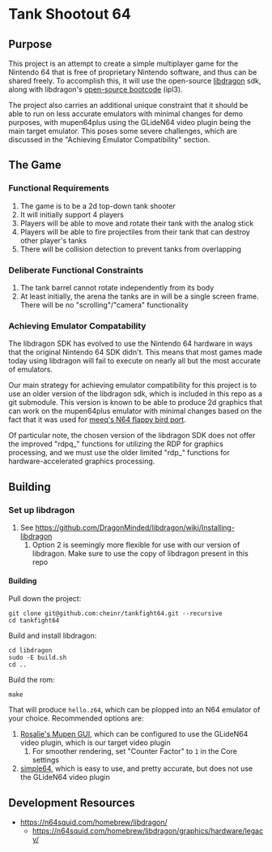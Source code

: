 # Tank Shootout 64

## Purpose
This project is an attempt to create a simple multiplayer game for the Nintendo
64 that is free of proprietary Nintendo software, and thus can be shared freely. To
accomplish this, it will use the open-source [libdragon](https://github.com/DragonMinded/libdragon) sdk,
along with libdragon's [open-source bootcode](https://github.com/DragonMinded/libdragon/tree/trunk/boot) (ipl3).

The project also carries an additional unique constraint that it should be
able to run on less accurate emulators with minimal changes for demo purposes,
with mupen64plus using the GLideN64 video plugin being the main target emulator.
This poses some severe challenges, which are discussed in the "Achieving Emulator Compatibility"
section.

## The Game

### Functional Requirements

1. The game is to be a 2d top-down tank shooter
2. It will initially support 4 players
3. Players will be able to move and rotate their tank with the analog stick
4. Players will be able to fire projectiles from their tank that can destroy other player's tanks
5. There will be collision detection to prevent tanks from overlapping
 
### Deliberate Functional Constraints

1. The tank barrel cannot rotate independently from its body
2. At least initially, the arena the tanks are in will be a single screen frame. There will be no "scrolling"/"camera" functionality


### Achieving Emulator Compatability

The libdragon SDK has evolved to use the Nintendo 64 hardware in ways that the original
Nintendo 64 SDK didn't. This means that most games made today using libdragon will fail
to execute on nearly all but the most accurate of emulators.

Our main strategy for achieving emulator compatibility for this project is to use an older
version of the libdragon sdk, which is included in this repo as a git submodule. This version
is known to be able to produce 2d graphics that can work on the mupen64plus emulator with minimal
changes based on the fact that it was used for [meeq's N64 flappy bird port](https://github.com/meeq/FlappyBird-N64).

Of particular note, the chosen version of the libdragon SDK does not offer the improved "rdpq_"
functions for utilizing the RDP for graphics processing, and we must use the older limited "rdp_"
functions for hardware-accelerated graphics processing.

## Building

### Set up libdragon
1. See https://github.com/DragonMinded/libdragon/wiki/Installing-libdragon
    1. Option 2 is seemingly more flexible for use with our version of libdragon. Make sure to use the copy of libdragon present in this repo


#### Building

Pull down the project:
```
git clone git@github.com:cheinr/tankfight64.git --recursive
cd tankfight64
```

Build and install libdragon:
```
cd libdragon
sudo -E build.sh
cd ..
```

Build the rom:
```
make
```

That will produce `hello.z64`, which can be plopped into an N64 emulator of your choice. Recommended options are:

1. [Rosalie's Mupen GUI](https://github.com/Rosalie241/RMG), which can be configured to use the GLideN64 video plugin, which is our target video plugin
    1. For smoother rendering, set "Counter Factor" to `1` in the Core settings 
3. [simple64](https://simple64.github.io/), which is easy to use, and pretty accurate, but does not use the GLideN64 video plugin

## Development Resources
- https://n64squid.com/homebrew/libdragon/
    - https://n64squid.com/homebrew/libdragon/graphics/hardware/legacy/



